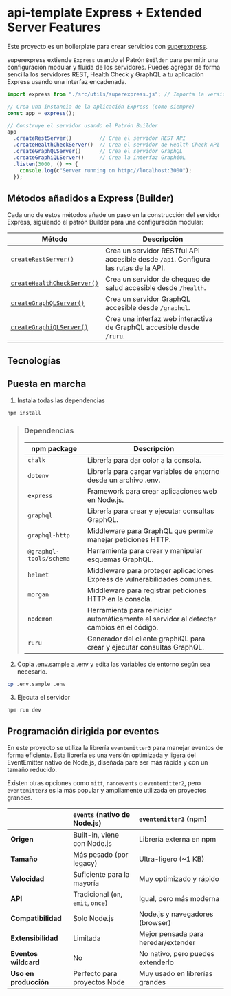 # api-template Express + Extended Server Features

Este proyecto es un boilerplate para crear servicios con [superexpress](./src/utils/superexpress.js).

superexpress extiende `Express` usando el Patrón `Builder` para permitir una configuración modular y fluida de los servidores. Puedes agregar de forma sencilla los servidores REST, Health Check y GraphQL a tu aplicación Express usando una interfaz encadenada.

```js
import express from "./src/utils/superexpress.js"; // Importa la versión extendida de express

// Crea una instancia de la aplicación Express (como siempre)
const app = express();

// Construye el servidor usando el Patrón Builder
app
  .createRestServer()         // Crea el servidor REST API
  .createHealthCheckServer()  // Crea el servidor de Health Check API
  .createGraphQLServer()      // Crea el servidor GraphQL
  .createGraphiQLServer()     // Crea la interfaz GraphiQL
  .listen(3000, () => {
    console.log(c"Server running on http://localhost:3000");
  });

```

## Métodos añadidos a Express (Builder)

Cada uno de estos métodos añade un paso en la construcción del servidor Express, siguiendo el patrón Builder para una configuración modular:

| Método                                                      | Descripción                                                                         |
| ----------------------------------------------------------- | ----------------------------------------------------------------------------------- |
| [`createRestServer()`](./src/rest/restService.js)           | Crea un servidor RESTful API accesible desde `/api`. Configura las rutas de la API. |
| [`createHealthCheckServer()`](./src/rest/restService.js)    | Crea un servidor de chequeo de salud accesible desde `/health`.                     |
| [`createGraphQLServer()`](./src/graphql/graphqlService.js)  | Crea un servidor GraphQL accesible desde `/graphql`.                                |
| [`createGraphiQLServer()`](./src/graphql/graphqlService.js) | Crea una interfaz web interactiva de GraphQL accesible desde `/ruru`.               |

## Tecnologías

## Puesta en marcha

1. Instala todas las dependencias

```bash
npm install
```

> ### Dependencias
>
> | npm package             | Descripción                                                                              |
> | ----------------------- | ---------------------------------------------------------------------------------------- |
> | `chalk`                 | Librería para dar color a la consola.                                                    |
> | `dotenv`                | Librería para cargar variables de entorno desde un archivo .env.                         |
> | `express`               | Framework para crear aplicaciones web en Node.js.                                        |
> | `graphql`               | Librería para crear y ejecutar consultas GraphQL.                                        |
> | `graphql-http`          | Middleware para GraphQL que permite manejar peticiones HTTP.                             |
> | `@graphql-tools/schema` | Herramienta para crear y manipular esquemas GraphQL.                                     |
> | `helmet`                | Middleware para proteger aplicaciones Express de vulnerabilidades comunes.               |
> | `morgan`                | Middleware para registrar peticiones HTTP en la consola.                                 |
> | `nodemon`               | Herramienta para reiniciar automáticamente el servidor al detectar cambios en el código. |
> | `ruru`                  | Generador del cliente graphiQL para crear y ejecutar consultas GraphQL.                  |

2. Copia .env.sample a .env y edita las variables de entorno según sea necesario.

```bash
cp .env.sample .env
```

3. Ejecuta el servidor

```bash
npm run dev
```

## Programación dirigida por eventos

En este proyecto se utiliza la librería `eventemitter3` para manejar eventos de forma eficiente. Esta librería es una versión optimizada y ligera del EventEmitter nativo de Node.js, diseñada para ser más rápida y con un tamaño reducido.

Existen otras opciones como `mitt`, `nanoevents` o `eventemitter2`, pero `eventemitter3` es la más popular y ampliamente utilizada en proyectos grandes.

|                       | `events` (nativo de Node.js)       | `eventemitter3` (npm)               |
| :-------------------- | :--------------------------------- | :---------------------------------- |
| **Origen**            | Built-in, viene con Node.js        | Librería externa en npm             |
| **Tamaño**            | Más pesado (por legacy)            | Ultra-ligero (~1 KB)                |
| **Velocidad**         | Suficiente para la mayoría         | Muy optimizado y rápido             |
| **API**               | Tradicional (`on`, `emit`, `once`) | Igual, pero más moderna             |
| **Compatibilidad**    | Solo Node.js                       | Node.js y navegadores (browser)     |
| **Extensibilidad**    | Limitada                           | Mejor pensada para heredar/extender |
| **Eventos wildcard**  | No                                 | No nativo, pero puedes extenderlo   |
| **Uso en producción** | Perfecto para proyectos Node       | Muy usado en librerías grandes      |
